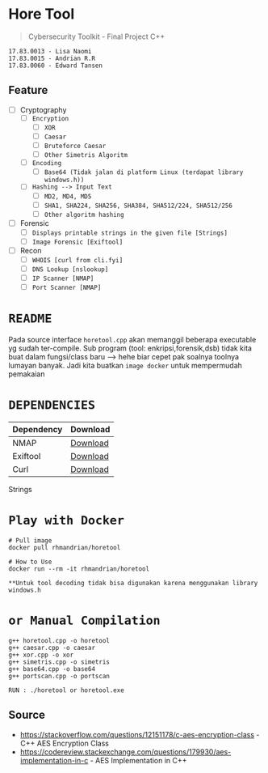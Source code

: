 # Hore Tool 
> Cybersecurity Toolkit - Final Project C++
```
17.83.0013 - Lisa Naomi
17.83.0015 - Andrian R.R
17.83.0060 - Edward Tansen
```

## Feature
- [ ] Cryptography
    - [ ] `Encryption`
        - [ ] `XOR`
        - [ ] `Caesar`
        - [ ] `Bruteforce Caesar`
        - [ ] `Other Simetris Algoritm`
    - [ ] `Encoding` 
        - [ ] `Base64 (Tidak jalan di platform Linux (terdapat library windows.h))`
    - [ ] `Hashing --> Input Text` 
        - [ ] `MD2, MD4, MD5`
        - [ ] `SHA1, SHA224, SHA256, SHA384, SHA512/224, SHA512/256`
        - [ ] `Other algoritm hashing`
- [ ] Forensic
    - [ ] `Displays printable strings in the given file [Strings]`
    - [ ] `Image Forensic [Exiftool]`
- [ ] Recon
    - [ ] `WHOIS [curl from cli.fyi]` 
    - [ ] `DNS Lookup [nslookup]`
    - [ ] `IP Scanner [NMAP]`
    - [ ] `Port Scanner [NMAP]`

# `README`
Pada source interface `horetool.cpp` akan memanggil beberapa executable yg sudah ter-compile. Sub program (tool: enkripsi,forensik,dsb) tidak kita buat dalam fungsi/class baru --> hehe biar cepet pak soalnya toolnya lumayan banyak.
Jadi kita buatkan `image docker` untuk mempermudah pemakaian

# `DEPENDENCIES`
Dependency  |  Download
----  |  ----
NMAP | [Download](https://nmap.org/download.html) 
Exiftool | [Download](https://www.sno.phy.queensu.ca/~phil/exiftool/) 
Curl | [Download](https://curl.haxx.se/)
Strings

# `Play with Docker`

```
# Pull image
docker pull rhmandrian/horetool

# How to Use
docker run --rm -it rhmandrian/horetool

**Untuk tool decoding tidak bisa digunakan karena menggunakan library windows.h
```

# `or Manual Compilation`

```
g++ horetool.cpp -o horetool
g++ caesar.cpp -o caesar
g++ xor.cpp -o xor
g++ simetris.cpp -o simetris
g++ base64.cpp -o base64
g++ portscan.cpp -o portscan

RUN : ./horetool or horetool.exe
```

## Source
* https://stackoverflow.com/questions/12151178/c-aes-encryption-class - C++ AES Encryption Class 
* https://codereview.stackexchange.com/questions/179930/aes-implementation-in-c - AES Implementation in C++
